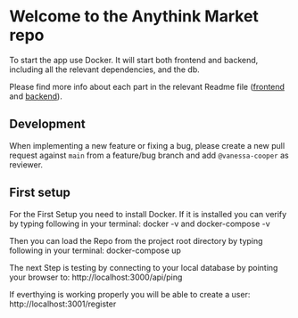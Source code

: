# Welcome to the Anythink Market repo

To start the app use Docker. It will start both frontend and backend, including all the relevant dependencies, and the db.

Please find more info about each part in the relevant Readme file ([frontend](frontend/readme.md) and [backend](backend/README.md)).

## Development

When implementing a new feature or fixing a bug, please create a new pull request against `main` from a feature/bug branch and add `@vanessa-cooper` as reviewer.

## First setup

For the First Setup you need to install Docker.
If it is installed you can verify by typing following in your terminal:
docker -v and docker-compose -v

Then you can load the Repo from the project root directory by typing following in your terminal:
docker-compose up

The next Step is testing by connecting to your local database by pointing your browser to:
http://localhost:3000/api/ping

If everthying is working properly you will be able to create a user:
http://localhost:3001/register
